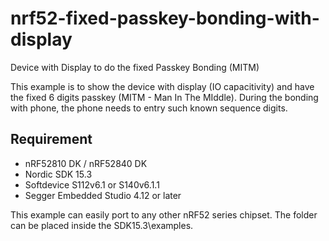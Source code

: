 # nrf52-fixed-passkey-bonding-with-display

Device with Display to do the fixed Passkey Bonding (MITM)

This example is to show the device with display (IO capacitivity) and have the fixed 6 digits passkey (MITM - Man In The MIddle).  During the bonding with phone, the phone needs to entry such known sequence digits.

## Requirement

* nRF52810 DK / nRF52840 DK
* Nordic SDK 15.3
* Softdevice S112v6.1 or S140v6.1.1
* Segger Embedded Studio 4.12 or later

This example can easily port to any other nRF52 series chipset.  The folder can be placed inside the SDK15.3\examples.
